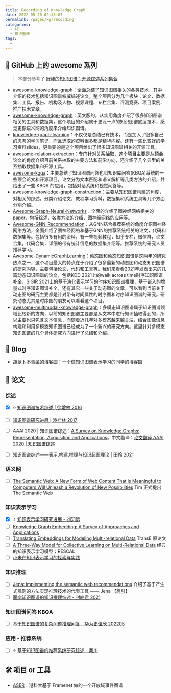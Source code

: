 ```yaml
---
title: Recording of Knowledge Graph
date: 2022-05-20 09:45:07
permalink: /pages/kg/recording
categories:
  - AI
  - 知识图谱
tags:
  - 
---
```

## :pencil: GitHub 上的 awesome 系列

> 本部分参考了 [好棒的知识图谱：开源综述系列集合](https://mp.weixin.qq.com/s/zEygrHD6ugQJPBXcd-4Cmw)

+ [awesome-knowledge-graph](https://github.com/husthuke/awesome-knowledge-graph)：全面总结了知识图谱相关的各类技术，其中介绍的技术包括知识图谱权威综述论文，整个项目分为几个板块：论文、数据集、工具、报告、机构及人物、视频课程、专栏合集、评测竞赛、项目案例、推广技术文章。
+ [awesome-knowledge-graph](https://github.com/totogo/awesome-knowledge-graph)：英文版的，从实用角度介绍了很多知识图谱相关的工具和数据集，这个项目的介绍属于更泛一点的知识图谱底层技术，感觉更像语义网的角度来介绍知识图谱。
+ [knowledge-graph-learning](https://github.com/BrambleXu/knowledge-graph-learning)：不仅仅是总结已有技术，而是加入了很多自己的思考的学习笔记，而且选取的资料很多都是精华内容。还有一些比较好的学习资料slides，更重要的是这个项目给出了很多知识图谱相关的开源工具。
+ [awesome-relation-extraction](https://github.com/roomylee/awesome-relation-extraction)：专门针对关系抽取，这个项目主要是从顶会论文的角度介绍目前关系抽取的主要方法和前沿方向，还介绍了几个典型的关系抽取数据集和开源工具。
+ [awesome-kgqa](https://github.com/BshoterJ/awesome-kgqa)：主要总结了知识图谱问答也叫知识库问答(KBQA)系统的一些顶会论文和开源项目，论文分为文本匹配和语义解析等几类方法的介绍，并给出了一些 KBQA 的应用，包括对话系统和视觉问答等。
+ [awesome-knowledge-graph-construction](https://github.com/songjiang0909/awesome-knowledge-graph-construction)：主要从知识图谱构建的角度，对相关的综述，分类介绍论文，教程学习资料，数据集和系统工具等几个方面分别介绍。
+ [Awesome-Graph-Neural-Networks](https://github.com/GRAND-Lab/Awesome-Graph-Neural-Networks)：全面的介绍了图神经网络相关的paper，包括综述，各类方法的介绍，图神经网络的应用等。
+ [Awesome-GNN-Recommendation](https://github.com/Jhy1993/Awesome-GNN-Recommendation)：从GNN结合推荐系统的角度介绍图神经网络方法，全面介绍了图神经网络和基于GNN的推荐系统相关的论文，代码和数据集等。包括很多有用的资料，有一些视频教程，知乎专栏，微信群，论文合集，代码合集，详细的带有统计信息的数据集介绍等。推荐系统的研究人员推荐学习。
+ [Awesome-DynamicGraphLearning](https://github.com/SpaceLearner/Awesome-DynamicGraphLearning)：动态图和动态知识图谱是这两年的研究热点之一，这个项目最大的特点在于介绍了很多最新的动态图和动态知识图谱的研究内容，主要包括论文，代码和工具等。我们来看看2021年发表出来的几篇动态知识图谱的论文，包括KDD 2021上的walk across time时序知识图谱补全，SIGIR 2021上的基于演化表示学习的时序知识图谱推理，基于嵌入的增量式时序知识图谱补全，还有其它一些关于动态图的文章，可以看到当前关于动态图的研究主要都是针对带有时间属性的时序图和时序知识图谱的研究。研究动态尤其是时序图的朋友可以看看这个项目。
+ [awesome-multimodal-knowledge-graph](https://github.com/ZihengZZH/awesome-multimodal-knowledge-graph)：多模态知识图谱属于知识图谱领域比较新的方向，以前的知识图谱主要都是从文本中进行知识抽取得到的，所以主要也只包含文本信息，而随着近几年对多模态越来越关注，结合图像信息构建和利用多模态知识图谱已经成为了一个新兴的研究方向。这里针对多模态知识图谱的几个具体研究方向进行了总结和介绍。

## :pencil: Blog

+ [胡萝卜不青菜的博客园](https://www.cnblogs.com/fengwenying/)：一个做知识图谱表示学习的同学的博客园

## :pencil: 论文

### 综述

+ [x]  :star: [知识图谱技术综述 | 徐增林 2016](https://xueshu.baidu.com/usercenter/paper/show?paperid=25419a4de23d2833ac25fec5be8c8479)

+ [ ] [知识图谱研究进展 | 漆桂林 2017](https://xueshu.baidu.com/usercenter/paper/show?paperid=9e8f4b0864c5d38f16cf5a922f4bc388)
+ [ ] AAAI 2020 | 知识图谱综述：[A Survey on Knowledge Graphs: Representation, Acquisition and Applications](https://arxiv.org/abs/2002.00388)。中文翻译：[论文翻译 AAAI 2020 | 知识图谱综述](https://blog.csdn.net/byn12345/article/details/106128275)
+ [ ] [知识图谱综述——表示,构建,推理与知识超图理论 | 田玲 2021](https://xueshu.baidu.com/usercenter/paper/show?paperid=1v6q0cm0j92y0v60j45j0ab0hs570914)

### 语义网

- [ ] [The Semantic Web: A New Form of Web Content That is Meaningful to Computers Will Unleash a Revolution of New Possibilities](https://xueshu.baidu.com/usercenter/paper/show?paperid=8038d4d74a8fc36d3847d14bb003f19f) Tim 正式提出 The Semantic Web

### 知识表示学习

+ [x] :star: [知识表示学习研究进展 - 刘知远](https://crad.ict.ac.cn/CN/abstract/abstract3099.shtml)
+ [ ] [Knowledge Graph Embedding: A Survey of Approaches and Applications](https://ieeexplore.ieee.org/stamp/stamp.jsp?tp=&arnumber=8047276)
+ [ ] [Translating Embeddings for Modeling Multi-relational Data](https://proceedings.neurips.cc/paper/2013/hash/1cecc7a77928ca8133fa24680a88d2f9-Abstract.html) TransE 原论文
+ [ ] [A Three-Way Model for Collective Learning on Multi-Relational Data](https://xueshu.baidu.com/usercenter/paper/show?paperid=707aa2c712e6a058a35724f692f8fc6e) 经典的知识表示学习模型：RESCAL
+ [ ] [小米在知识表示学习的探索与实践](https://mp.weixin.qq.com/s/KaI_dpL47ieDI7dFidHi-g)

### 知识推理

- [ ] [Jena: implementing the semantic web recommendations](https://dl.acm.org/doi/10.1145/1013367.1013381) 介绍了基于产生式规则的方法实现推理技术的代表工具 —— Jena 【高引】
- [ ] [面向知识图谱的知识推理综述 - 封皓君 2021](http://www.c-s-a.org.cn/1003-3254/8137.html)

### 知识图谱问答 KBQA

- [ ] [基于知识图谱的复杂问题推理问答 - 华为史佳欣 202205](https://mp.weixin.qq.com/s/zik8CJe5DyUfbWmR40vLxw)

### 应用 - 推荐系统

+ [ ] :star: [基于知识图谱的推荐系统研究综述 - 秦川](https://xueshu.baidu.com/usercenter/paper/show?paperid=1s2x0vb08v5n0px0pp1p0eq092178612)

## :hammer_and_wrench: 项目 or 工具

+ [ASER](https://hkust-knowcomp.github.io/ASER/html/index.html)：港科大基于 Framenet 做的一个开放域事件图谱

